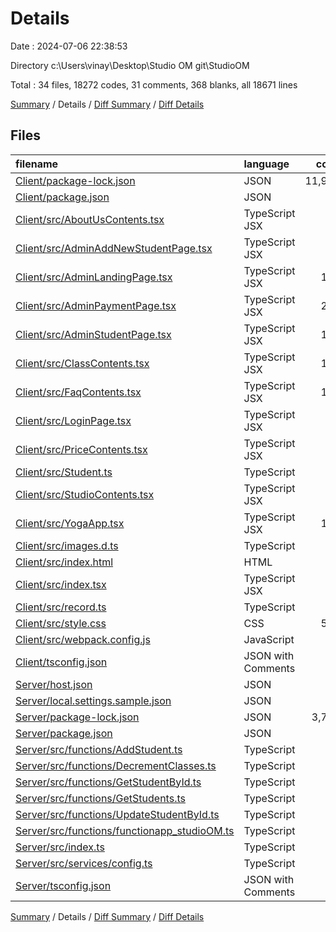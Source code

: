 # Details

Date : 2024-07-06 22:38:53

Directory c:\\Users\\vinay\\Desktop\\Studio OM git\\StudioOM

Total : 34 files,  18272 codes, 31 comments, 368 blanks, all 18671 lines

[Summary](results.md) / Details / [Diff Summary](diff.md) / [Diff Details](diff-details.md)

## Files
| filename | language | code | comment | blank | total |
| :--- | :--- | ---: | ---: | ---: | ---: |
| [Client/package-lock.json](/Client/package-lock.json) | JSON | 11,950 | 0 | 1 | 11,951 |
| [Client/package.json](/Client/package.json) | JSON | 41 | 0 | 1 | 42 |
| [Client/src/AboutUsContents.tsx](/Client/src/AboutUsContents.tsx) | TypeScript JSX | 29 | 0 | 3 | 32 |
| [Client/src/AdminAddNewStudentPage.tsx](/Client/src/AdminAddNewStudentPage.tsx) | TypeScript JSX | 97 | 0 | 14 | 111 |
| [Client/src/AdminLandingPage.tsx](/Client/src/AdminLandingPage.tsx) | TypeScript JSX | 114 | 0 | 18 | 132 |
| [Client/src/AdminPaymentPage.tsx](/Client/src/AdminPaymentPage.tsx) | TypeScript JSX | 258 | 2 | 41 | 301 |
| [Client/src/AdminStudentPage.tsx](/Client/src/AdminStudentPage.tsx) | TypeScript JSX | 152 | 2 | 25 | 179 |
| [Client/src/ClassContents.tsx](/Client/src/ClassContents.tsx) | TypeScript JSX | 196 | 0 | 13 | 209 |
| [Client/src/FaqContents.tsx](/Client/src/FaqContents.tsx) | TypeScript JSX | 102 | 0 | 16 | 118 |
| [Client/src/LoginPage.tsx](/Client/src/LoginPage.tsx) | TypeScript JSX | 55 | 0 | 9 | 64 |
| [Client/src/PriceContents.tsx](/Client/src/PriceContents.tsx) | TypeScript JSX | 66 | 0 | 3 | 69 |
| [Client/src/Student.ts](/Client/src/Student.ts) | TypeScript | 24 | 0 | 3 | 27 |
| [Client/src/StudioContents.tsx](/Client/src/StudioContents.tsx) | TypeScript JSX | 42 | 0 | 3 | 45 |
| [Client/src/YogaApp.tsx](/Client/src/YogaApp.tsx) | TypeScript JSX | 145 | 0 | 13 | 158 |
| [Client/src/images.d.ts](/Client/src/images.d.ts) | TypeScript | 16 | 0 | 3 | 19 |
| [Client/src/index.html](/Client/src/index.html) | HTML | 13 | 0 | 1 | 14 |
| [Client/src/index.tsx](/Client/src/index.tsx) | TypeScript JSX | 8 | 0 | 2 | 10 |
| [Client/src/record.ts](/Client/src/record.ts) | TypeScript | 3 | 5 | 0 | 8 |
| [Client/src/style.css](/Client/src/style.css) | CSS | 557 | 21 | 106 | 684 |
| [Client/src/webpack.config.js](/Client/src/webpack.config.js) | JavaScript | 95 | 0 | 10 | 105 |
| [Client/tsconfig.json](/Client/tsconfig.json) | JSON with Comments | 21 | 0 | 1 | 22 |
| [Server/host.json](/Server/host.json) | JSON | 20 | 0 | 1 | 21 |
| [Server/local.settings.sample.json](/Server/local.settings.sample.json) | JSON | 12 | 0 | 1 | 13 |
| [Server/package-lock.json](/Server/package-lock.json) | JSON | 3,780 | 0 | 1 | 3,781 |
| [Server/package.json](/Server/package.json) | JSON | 33 | 0 | 1 | 34 |
| [Server/src/functions/AddStudent.ts](/Server/src/functions/AddStudent.ts) | TypeScript | 77 | 0 | 15 | 92 |
| [Server/src/functions/DecrementClasses.ts](/Server/src/functions/DecrementClasses.ts) | TypeScript | 83 | 0 | 13 | 96 |
| [Server/src/functions/GetStudentById.ts](/Server/src/functions/GetStudentById.ts) | TypeScript | 70 | 0 | 12 | 82 |
| [Server/src/functions/GetStudents.ts](/Server/src/functions/GetStudents.ts) | TypeScript | 57 | 0 | 11 | 68 |
| [Server/src/functions/UpdateStudentById.ts](/Server/src/functions/UpdateStudentById.ts) | TypeScript | 83 | 0 | 16 | 99 |
| [Server/src/functions/functionapp_studioOM.ts](/Server/src/functions/functionapp_studioOM.ts) | TypeScript | 11 | 0 | 5 | 16 |
| [Server/src/index.ts](/Server/src/index.ts) | TypeScript | 36 | 0 | 5 | 41 |
| [Server/src/services/config.ts](/Server/src/services/config.ts) | TypeScript | 16 | 1 | 1 | 18 |
| [Server/tsconfig.json](/Server/tsconfig.json) | JSON with Comments | 10 | 0 | 0 | 10 |

[Summary](results.md) / Details / [Diff Summary](diff.md) / [Diff Details](diff-details.md)